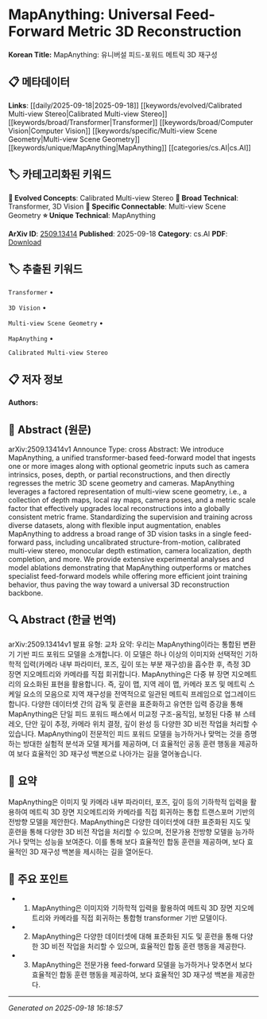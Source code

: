 
# MapAnything: Universal Feed-Forward Metric 3D Reconstruction

**Korean Title:** MapAnything: 유니버설 피드-포워드 메트릭 3D 재구성

## 📋 메타데이터

**Links**: [[daily/2025-09-18|2025-09-18]] [[keywords/evolved/Calibrated Multi-view Stereo|Calibrated Multi-view Stereo]] [[keywords/broad/Transformer|Transformer]] [[keywords/broad/Computer Vision|Computer Vision]] [[keywords/specific/Multi-view Scene Geometry|Multi-view Scene Geometry]] [[keywords/unique/MapAnything|MapAnything]] [[categories/cs.AI|cs.AI]]

## 🏷️ 카테고리화된 키워드
**🚀 Evolved Concepts**: Calibrated Multi-view Stereo
**🔬 Broad Technical**: Transformer, 3D Vision
**🔗 Specific Connectable**: Multi-view Scene Geometry
**⭐ Unique Technical**: MapAnything

**ArXiv ID**: [2509.13414](https://arxiv.org/abs/2509.13414)
**Published**: 2025-09-18
**Category**: cs.AI
**PDF**: [Download](https://arxiv.org/pdf/2509.13414.pdf)


## 🏷️ 추출된 키워드



`Transformer` • 

`3D Vision` • 

`Multi-view Scene Geometry` • 

`MapAnything` • 

`Calibrated Multi-view Stereo`



## 📋 저자 정보

**Authors:** 

## 📄 Abstract (원문)

arXiv:2509.13414v1 Announce Type: cross 
Abstract: We introduce MapAnything, a unified transformer-based feed-forward model that ingests one or more images along with optional geometric inputs such as camera intrinsics, poses, depth, or partial reconstructions, and then directly regresses the metric 3D scene geometry and cameras. MapAnything leverages a factored representation of multi-view scene geometry, i.e., a collection of depth maps, local ray maps, camera poses, and a metric scale factor that effectively upgrades local reconstructions into a globally consistent metric frame. Standardizing the supervision and training across diverse datasets, along with flexible input augmentation, enables MapAnything to address a broad range of 3D vision tasks in a single feed-forward pass, including uncalibrated structure-from-motion, calibrated multi-view stereo, monocular depth estimation, camera localization, depth completion, and more. We provide extensive experimental analyses and model ablations demonstrating that MapAnything outperforms or matches specialist feed-forward models while offering more efficient joint training behavior, thus paving the way toward a universal 3D reconstruction backbone.

## 🔍 Abstract (한글 번역)

arXiv:2509.13414v1 발표 유형: 교차
요약: 우리는 MapAnything이라는 통합된 변환기 기반 피드 포워드 모델을 소개합니다. 이 모델은 하나 이상의 이미지와 선택적인 기하학적 입력(카메라 내부 파라미터, 포즈, 깊이 또는 부분 재구성)을 흡수한 후, 측정 3D 장면 지오메트리와 카메라를 직접 회귀합니다. MapAnything은 다중 뷰 장면 지오메트리의 요소화된 표현을 활용합니다. 즉, 깊이 맵, 지역 레이 맵, 카메라 포즈 및 메트릭 스케일 요소의 모음으로 지역 재구성을 전역적으로 일관된 메트릭 프레임으로 업그레이드합니다. 다양한 데이터셋 간의 감독 및 훈련을 표준화하고 유연한 입력 증강을 통해 MapAnything은 단일 피드 포워드 패스에서 미교정 구조-움직임, 보정된 다중 뷰 스테레오, 단안 깊이 추정, 카메라 위치 결정, 깊이 완성 등 다양한 3D 비전 작업을 처리할 수 있습니다. MapAnything이 전문적인 피드 포워드 모델을 능가하거나 맞먹는 것을 증명하는 방대한 실험적 분석과 모델 제거를 제공하며, 더 효율적인 공동 훈련 행동을 제공하여 보다 효율적인 3D 재구성 백본으로 나아가는 길을 열어놓습니다.

## 📝 요약

MapAnything은 이미지 및 카메라 내부 파라미터, 포즈, 깊이 등의 기하학적 입력을 활용하여 메트릭 3D 장면 지오메트리와 카메라를 직접 회귀하는 통합 트랜스포머 기반의 전방향 모델을 제안한다. MapAnything은 다양한 데이터셋에 대한 표준화된 지도 및 훈련을 통해 다양한 3D 비전 작업을 처리할 수 있으며, 전문가용 전방향 모델을 능가하거나 맞먹는 성능을 보여준다. 이를 통해 보다 효율적인 합동 훈련을 제공하며, 보다 효율적인 3D 재구성 백본을 제시하는 길을 열어둔다.

## 🎯 주요 포인트


- 1. MapAnything은 이미지와 기하학적 입력을 활용하여 메트릭 3D 장면 지오메트리와 카메라를 직접 회귀하는 통합형 transformer 기반 모델이다.

- 2. MapAnything은 다양한 데이터셋에 대해 표준화된 지도 및 훈련을 통해 다양한 3D 비전 작업을 처리할 수 있으며, 효율적인 합동 훈련 행동을 제공한다.

- 3. MapAnything은 전문가용 feed-forward 모델을 능가하거나 맞추면서 보다 효율적인 합동 훈련 행동을 제공하여, 보다 효율적인 3D 재구성 백본을 제공한다.


---

*Generated on 2025-09-18 16:18:57*
